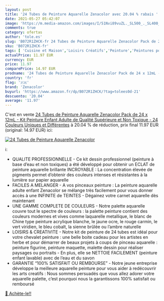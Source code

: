 ```yaml
---
layout: post
title: '24 Tubes de Peinture Aquarelle Zenacolor avec 20.04 % rabais '
date: 2021-05-27 05:42:07
image: 'https://m.media-amazon.com/images/I/51Nvi89vuZL._SL500_._SL400_.jpg'
comments: true
category: ofertas
author: 'tole.es'
slug: 'B072R1ZHCK-fr 24 Tubes de Peinture Aquarelle Zenacolor Pack de 24 x 12mL...'
sku: 'B072R1ZHCK-fr'
tags: [ 'Cuisine et Maison','Loisirs Créatifs','Peinture','Peintures pour artiste','zenacolor', ]
actualPrice: 11.97 EUR
currency: EUR
price: 11.97
comparePrice: 14.97 EUR
prodname: '24 Tubes de Peinture Aquarelle Zenacolor Pack de 24 x 12mL - Kit Peinture Enfant Adulte de Qualité Supérieure et Non Toxique - 24 Couleurs Uniques et Différentes'
country: 'fr'
flag: '🇫🇷'
brand: 'Zenacolor'
buyurl: 'https://www.amazon.fr/dp/B072R1ZHCK/?tag=tolees0d-21'
descuento: '20.04'
average: '11.97'
---
```


C'est en vente [24 Tubes de Peinture Aquarelle Zenacolor Pack de 24 x 12mL - Kit Peinture Enfant Adulte de Qualité Supérieure et Non Toxique - 24 Couleurs Uniques et Différentes](https://www.amazon.fr/dp/B072R1ZHCK/?tag=tolees0d-21)  à  20.04 % de réduction, prix final  11.97 EUR (original: 14.97 EUR) ici:

[![24 Tubes de Peinture Aquarelle Zenacolor](https://m.media-amazon.com/images/I/51Nvi89vuZL._SL500_._SL400_.jpg)](https://www.amazon.fr/dp/B072R1ZHCK/?tag=tolees0d-21)

ℹ️:

- QUALITE PROFESSIONNELLE - Ce kit dessin professionnel (peinture à base d’eau et non toxiques) a été développé pour obtenir un ECLAT de peinture aquarelle brillante INCROYABLE : La concentration élevée de pigments permet d’obtenir des couleurs intenses et résistantes à la lumière sur papier aquarelle
- FACILES A MELANGER - A vos pinceaux peinture : La peinture aquarelle adulte enfant Zenacolor se mélange très facilement pour vous donner accès à une INFINITE de TEINTES - Dégainez votre carnet aquarelle dès maintenant
- UNE GAMME COMPLETE DE COULEURS - Notre palette aquarelle couvre tout le spectre de couleurs : la palette peinture contient des couleurs modernes et vives comme laquarelle metallique, le blanc de Chine type peinture acrylique blanche, le jaune ocre, le rouge carmin, le vert viridien, le bleu cobalt, la sienne brûlée ou l’ambre naturelle
- LOISIRS & CREATIVITE - Notre kit de peinture de 24 tubes est idéal pour votre chevalet peinture : une belle boite cadeau pour les artistes en herbe et pour démarrer de beaux projets à coups de pinceau aquarelle : peinture figurine, peinture maquette, malette dessin pour réaliser paysages ou portraits - En plus, elle se NETTOIE FACILEMENT (peinture enfant lavable) avec de l’eau et du savon
- GARANTIE “100% SATISFAIT OU REMBOURSE” - Notre jeune entreprise développe la meilleure aquarelle peinture pour vous aider à redécouvrir les arts creatifs : Nous sommes persuadés que vous allez adorer votre aquarelle palette, c’est pourquoi nous la garantissons 100% satisfait ou remboursé

[🛒 Achète-le!!](https://www.amazon.fr/dp/B072R1ZHCK/?tag=tolees0d-21)
